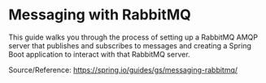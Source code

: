 # Messaging with RabbitMQ
This guide walks you through the process of setting up a RabbitMQ AMQP server that publishes and subscribes to messages and creating a Spring Boot application to interact with that RabbitMQ server.

Source/Reference: https://spring.io/guides/gs/messaging-rabbitmq/
